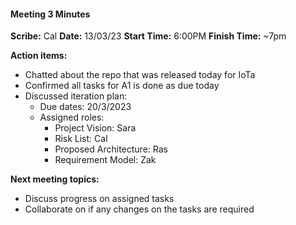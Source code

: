 #### Meeting 3 Minutes
**Scribe:** Cal
**Date:** 13/03/23
**Start Time:** 6:00PM	**Finish Time:** ~7pm

**Action items:**

 - Chatted about the repo that was released today for IoTa
 - Confirmed all tasks for A1 is done as due today
 - Discussed iteration plan: 
      - Due dates: 20/3/2023
      - Assigned roles: 
	   	- Project Vision: Sara
		- Risk List: Cal
		- Proposed Architecture: Ras
		- Requirement Model: Zak

**Next meeting topics:**
 - Discuss progress on assigned tasks
 - Collaborate on if any changes on
   the tasks are required


